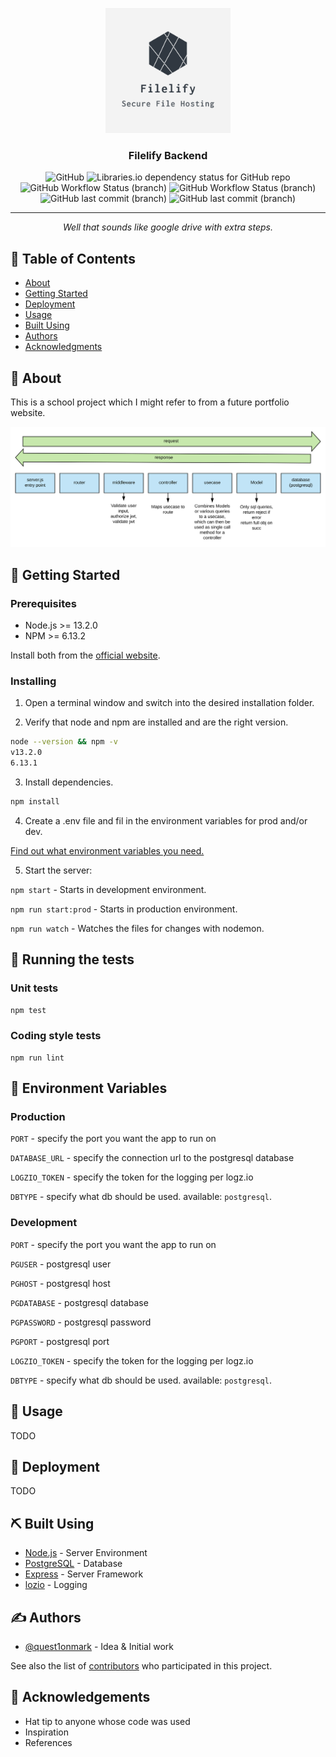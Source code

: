 <p align="center">
  <a href="" rel="noopener">
 <img width=200px height=200px src="docs/assets/logo.png" alt="Project logo"></a>
</p>

<h3 align="center">Filelify Backend</h3>

<div align="center">

![GitHub](https://img.shields.io/github/license/filelify/Backend?style=flat-square)
![Libraries.io dependency status for GitHub repo](https://img.shields.io/librariesio/github/filelify/Backend?style=flat-square)
![GitHub Workflow Status (branch)](https://img.shields.io/github/workflow/status/filelify/Backend/Node%20CI/master?label=build%20master&style=flat-square)
![GitHub Workflow Status (branch)](https://img.shields.io/github/workflow/status/filelify/Backend/Node%20CI/develop?label=build%20develop&style=flat-square)
![GitHub last commit (branch)](https://img.shields.io/github/last-commit/filelify/Backend/master?label=last%20commit%20master&style=flat-square)
![GitHub last commit (branch)](https://img.shields.io/github/last-commit/filelify/Backend/develop?label=last%20commit%20develop&style=flat-square)

<!--
[![Status](https://img.shields.io/badge/status-active-success.svg)]()
[![GitHub Issues](https://img.shields.io/github/issues/kylelobo/The-Documentation-Compendium.svg)](https://github.com/kylelobo/The-Documentation-Compendium/issues)
[![GitHub Pull Requests](https://img.shields.io/github/issues-pr/kylelobo/The-Documentation-Compendium.svg)](https://github.com/kylelobo/The-Documentation-Compendium/pulls)
[![License](https://img.shields.io/badge/license-MIT-blue.svg)](/LICENSE) -->

</div>

---

<p align="center"> <em>Well that sounds like google drive with extra steps.</em>
    <br> 
</p>

## 📝 Table of Contents

- [About](#about)
- [Getting Started](#getting_started)
- [Deployment](#deployment)
- [Usage](#usage)
- [Built Using](#built_using)
  <!-- - [TODO](../TODO.md) -->
  <!-- - [Contributing](../CONTRIBUTING.md) -->
- [Authors](#authors)
- [Acknowledgments](#acknowledgement)

## 🧐 About <a name = "about"></a>

This is a school project which I might refer to from a future portfolio website.

<img src="docs/assets/flowOfDataAndDependencies.svg" alt="flow of dependencies and data"></a>

## 🏁 Getting Started <a name = "getting_started"></a>

### Prerequisites

- Node.js >= 13.2.0
- NPM >= 6.13.2

Install both from the [official website](https://nodejs.org/en/).

### Installing

1. Open a terminal window and switch into the desired installation folder.

2. Verify that node and npm are installed and are the right version.

```bash
node --version && npm -v
v13.2.0
6.13.1
```

3. Install dependencies.

```bash
npm install
```

4. Create a .env file and fil in the environment variables for prod and/or dev.

[Find out what environment variables you need.](#env)

5. Start the server:

`npm start` - Starts in development environment.

`npm run start:prod` - Starts in production environment.

`npm run watch` - Watches the files for changes with nodemon.

## 🔧 Running the tests <a name = "tests"></a>

### Unit tests

```bash
npm test
```

### Coding style tests

```
npm run lint
```

## 🎋 Environment Variables <a name="env"></a>

### Production

`PORT` - specify the port you want the app to run on

`DATABASE_URL` - specify the connection url to the postgresql database

`LOGZIO_TOKEN` - specify the token for the logging per logz.io

`DBTYPE` - specify what db should be used. available: `postgresql`.

### Development

`PORT` - specify the port you want the app to run on

`PGUSER` - postgresql user

`PGHOST` - postgresql host

`PGDATABASE` - postgresql database

`PGPASSWORD` - postgresql password

`PGPORT` - postgresql port

`LOGZIO_TOKEN` - specify the token for the logging per logz.io

`DBTYPE` - specify what db should be used. available: `postgresql`.

## 🎈 Usage <a name="usage"></a>

TODO

## 🚀 Deployment <a name = "deployment"></a>

TODO

## ⛏️ Built Using <a name = "built_using"></a>

- [Node.js](https://nodejs.org/en/) - Server Environment
- [PostgreSQL](https://www.postgresql.org/) - Database
- [Express](https://expressjs.com/) - Server Framework
- [lozio](https://logz.io/) - Logging

## ✍️ Authors <a name = "authors"></a>

- [@quest1onmark](https://github.com/quest1onmark) - Idea & Initial work

See also the list of [contributors](https://github.com/filelify/Backend/contributors) who participated in this project.

## 🎉 Acknowledgements <a name = "acknowledgement"></a>

- Hat tip to anyone whose code was used
- Inspiration
- References
